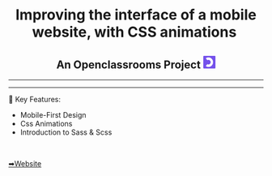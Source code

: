 <h1 align="center">Improving the interface of a mobile website, with CSS animations <img> </h1>

<h2 align="center">An Openclassrooms Project <img src="/assets/images/OC-icon.png" height="25px"></h2> 

<hr>


<hr>

📑 Key Features:
- Mobile-First Design
- Css Animations
- Introduction to Sass & Scss

<br>

 [➡Website](https://dharkaron.github.io/OC_P4-Ohmyfood/)
